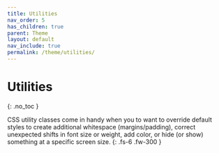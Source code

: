 ```yaml
---
title: Utilities
nav_order: 5
has_children: true
parent: Theme
layout: default
nav_include: true
permalink: /theme/utilities/
---
```


# Utilities
{: .no_toc }

CSS utility classes come in handy when you to want to override default styles to create additional whitespace (margins/padding), correct unexpected shifts in font size or weight, add color, or hide (or show) something at a specific screen size.
{: .fs-6 .fw-300 }
